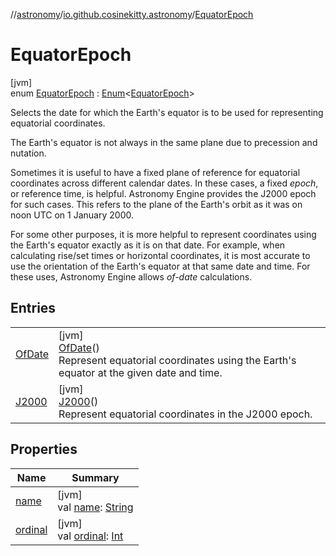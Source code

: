 //[astronomy](../../../index.md)/[io.github.cosinekitty.astronomy](../index.md)/[EquatorEpoch](index.md)

# EquatorEpoch

[jvm]\
enum [EquatorEpoch](index.md) : [Enum](https://kotlinlang.org/api/latest/jvm/stdlib/kotlin/-enum/index.html)&lt;[EquatorEpoch](index.md)&gt; 

Selects the date for which the Earth's equator is to be used for representing equatorial coordinates.

The Earth's equator is not always in the same plane due to precession and nutation.

Sometimes it is useful to have a fixed plane of reference for equatorial coordinates across different calendar dates.  In these cases, a fixed *epoch*, or reference time, is helpful. Astronomy Engine provides the J2000 epoch for such cases.  This refers to the plane of the Earth's orbit as it was on noon UTC on 1 January 2000.

For some other purposes, it is more helpful to represent coordinates using the Earth's equator exactly as it is on that date. For example, when calculating rise/set times or horizontal coordinates, it is most accurate to use the orientation of the Earth's equator at that same date and time. For these uses, Astronomy Engine allows *of-date* calculations.

## Entries

| | |
|---|---|
| [OfDate](-of-date/index.md) | [jvm]<br>[OfDate](-of-date/index.md)()<br>Represent equatorial coordinates using the Earth's equator at the given date and time. |
| [J2000](-j2000/index.md) | [jvm]<br>[J2000](-j2000/index.md)()<br>Represent equatorial coordinates in the J2000 epoch. |

## Properties

| Name | Summary |
|---|---|
| [name](../-eclipse-kind/-none/index.md#-372974862%2FProperties%2F-1216412040) | [jvm]<br>val [name](../-eclipse-kind/-none/index.md#-372974862%2FProperties%2F-1216412040): [String](https://kotlinlang.org/api/latest/jvm/stdlib/kotlin/-string/index.html) |
| [ordinal](../-eclipse-kind/-none/index.md#-739389684%2FProperties%2F-1216412040) | [jvm]<br>val [ordinal](../-eclipse-kind/-none/index.md#-739389684%2FProperties%2F-1216412040): [Int](https://kotlinlang.org/api/latest/jvm/stdlib/kotlin/-int/index.html) |
